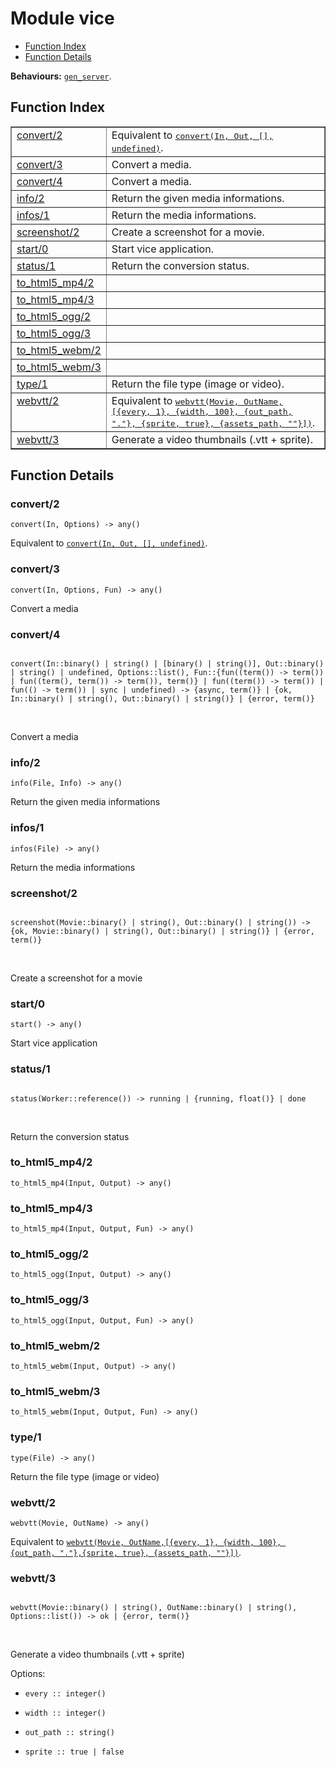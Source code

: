 

# Module vice #
* [Function Index](#index)
* [Function Details](#functions)

__Behaviours:__ [`gen_server`](gen_server.md).

<a name="index"></a>

## Function Index ##


<table width="100%" border="1" cellspacing="0" cellpadding="2" summary="function index"><tr><td valign="top"><a href="#convert-2">convert/2</a></td><td>Equivalent to <a href="#convert-4"><tt>convert(In, Out, [], undefined)</tt></a>.</td></tr><tr><td valign="top"><a href="#convert-3">convert/3</a></td><td>
Convert a media.</td></tr><tr><td valign="top"><a href="#convert-4">convert/4</a></td><td>
Convert a media.</td></tr><tr><td valign="top"><a href="#info-2">info/2</a></td><td>
Return the given media informations.</td></tr><tr><td valign="top"><a href="#infos-1">infos/1</a></td><td>
Return the media informations.</td></tr><tr><td valign="top"><a href="#screenshot-2">screenshot/2</a></td><td>
Create a screenshot for a movie.</td></tr><tr><td valign="top"><a href="#start-0">start/0</a></td><td>
Start vice application.</td></tr><tr><td valign="top"><a href="#status-1">status/1</a></td><td>
Return the conversion status.</td></tr><tr><td valign="top"><a href="#to.md5_mp4-2">to_html5_mp4/2</a></td><td></td></tr><tr><td valign="top"><a href="#to.md5_mp4-3">to_html5_mp4/3</a></td><td></td></tr><tr><td valign="top"><a href="#to.md5_ogg-2">to_html5_ogg/2</a></td><td></td></tr><tr><td valign="top"><a href="#to.md5_ogg-3">to_html5_ogg/3</a></td><td></td></tr><tr><td valign="top"><a href="#to.md5_webm-2">to_html5_webm/2</a></td><td></td></tr><tr><td valign="top"><a href="#to.md5_webm-3">to_html5_webm/3</a></td><td></td></tr><tr><td valign="top"><a href="#type-1">type/1</a></td><td>
Return the file type (image or video).</td></tr><tr><td valign="top"><a href="#webvtt-2">webvtt/2</a></td><td>Equivalent to <a href="#webvtt-3"><tt>webvtt(Movie, OutName,
[{every, 1}, {width, 100}, {out_path, "."},
{sprite, true}, {assets_path, ""}])</tt></a>.</td></tr><tr><td valign="top"><a href="#webvtt-3">webvtt/3</a></td><td> 
Generate a video thumbnails (.vtt + sprite).</td></tr></table>


<a name="functions"></a>

## Function Details ##

<a name="convert-2"></a>

### convert/2 ###

`convert(In, Options) -> any()`

Equivalent to [`convert(In, Out, [], undefined)`](#convert-4).

<a name="convert-3"></a>

### convert/3 ###

`convert(In, Options, Fun) -> any()`

Convert a media

<a name="convert-4"></a>

### convert/4 ###

<pre><code>
convert(In::binary() | string() | [binary() | string()], Out::binary() | string() | undefined, Options::list(), Fun::{fun((term()) -&gt; term()) | fun((term(), term()) -&gt; term()), term()} | fun((term()) -&gt; term()) | fun(() -&gt; term()) | sync | undefined) -&gt; {async, term()} | {ok, In::binary() | string(), Out::binary() | string()} | {error, term()}
</code></pre>
<br />

Convert a media

<a name="info-2"></a>

### info/2 ###

`info(File, Info) -> any()`

Return the given media informations

<a name="infos-1"></a>

### infos/1 ###

`infos(File) -> any()`

Return the media informations

<a name="screenshot-2"></a>

### screenshot/2 ###

<pre><code>
screenshot(Movie::binary() | string(), Out::binary() | string()) -&gt; {ok, Movie::binary() | string(), Out::binary() | string()} | {error, term()}
</code></pre>
<br />

Create a screenshot for a movie

<a name="start-0"></a>

### start/0 ###

`start() -> any()`

Start vice application

<a name="status-1"></a>

### status/1 ###

<pre><code>
status(Worker::reference()) -&gt; running | {running, float()} | done
</code></pre>
<br />

Return the conversion status

<a name="to_html5_mp4-2"></a>

### to_html5_mp4/2 ###

`to_html5_mp4(Input, Output) -> any()`

<a name="to_html5_mp4-3"></a>

### to_html5_mp4/3 ###

`to_html5_mp4(Input, Output, Fun) -> any()`

<a name="to_html5_ogg-2"></a>

### to_html5_ogg/2 ###

`to_html5_ogg(Input, Output) -> any()`

<a name="to_html5_ogg-3"></a>

### to_html5_ogg/3 ###

`to_html5_ogg(Input, Output, Fun) -> any()`

<a name="to_html5_webm-2"></a>

### to_html5_webm/2 ###

`to_html5_webm(Input, Output) -> any()`

<a name="to_html5_webm-3"></a>

### to_html5_webm/3 ###

`to_html5_webm(Input, Output, Fun) -> any()`

<a name="type-1"></a>

### type/1 ###

`type(File) -> any()`

Return the file type (image or video)

<a name="webvtt-2"></a>

### webvtt/2 ###

`webvtt(Movie, OutName) -> any()`

Equivalent to [`webvtt(Movie, OutName,[{every, 1}, {width, 100}, {out_path, "."},{sprite, true}, {assets_path, ""}])`](#webvtt-3).

<a name="webvtt-3"></a>

### webvtt/3 ###

<pre><code>
webvtt(Movie::binary() | string(), OutName::binary() | string(), Options::list()) -&gt; ok | {error, term()}
</code></pre>
<br />


Generate a video thumbnails (.vtt + sprite)

Options:

* `every :: integer()`

* `width :: integer()`

* `out_path :: string()`

* `sprite :: true | false`


